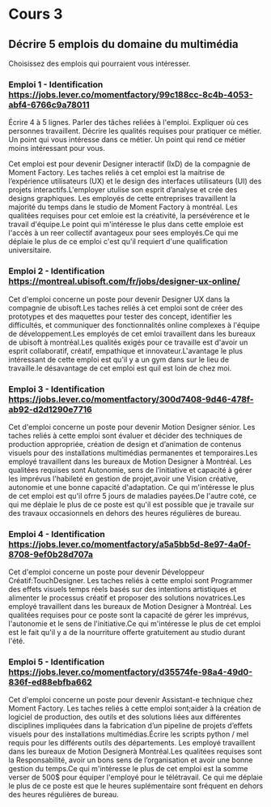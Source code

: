 # Cours 3
## Décrire 5 emplois du domaine du multimédia
Choisissez des emplois qui pourraient vous intéresser. 

### Emploi 1 - Identification https://jobs.lever.co/momentfactory/99c188cc-8c4b-4053-abf4-6766c9a78011
Écrire 4 à 5 lignes. Parler des tâches reliées à l'emploi. Expliquer où ces personnes travaillent. Décrire les qualités requises pour pratiquer ce métier. Un point qui vous intéresse dans ce métier. Un point qui rend ce métier moins intéressant pour vous.  

Cet emploi est pour devenir Designer interactif (IxD) de la compagnie de Moment Factory. Les taches reliés à cet emploi est la maitrise de l’expérience utilisateurs (UX) et le design des interfaces utilisateurs (UI) des projets interactifs.L'employer utulise son esprit d’analyse et crée des designs graphiques.  Les employés de cette entreprises travaillent la majorité du temps dans le studio de Moment Factory à montréal. Les qualitées requises pour cet emloie est la créativité, la persévérence et le travail d'équipe.Le point qui m'intéresse le plus dans cette emploie est l'accès à un reer collectif avantageux pour sees employés.Ce qui me déplaie le plus de ce emploi c'est qu'il requiert d'une qualification universitaire.

### Emploi 2 - Identification https://montreal.ubisoft.com/fr/jobs/designer-ux-online/

Cet d'emploi concerne un poste pour devenir Designer UX dans la compagnie de ubisoft.Les taches reliés à cet emploi sont de créer des prototypes et des maquettes pour tester des concept, identifier les difficultés, et communiquer des fonctionnalités online complexes à l'équipe de développement.Les employés de cet emloi travaillent dans les bureaux de ubisoft à montréal.Les qualités exigés pour ce travaille est d'avoir un esprit collaboratif, créatif, empathique et innovateur.L'avantage le plus intéressant de cette emploi est qu'il y a un gym dans sur le lieu de travaille.le désavantage de cet emploi est quil est loin de chez moi. 

### Emploi 3 - Identification https://jobs.lever.co/momentfactory/300d7408-9d46-478f-ab92-d2d1290e7716

Cet d'emploi concerne un poste pour devenir Motion Designer sénior. Les taches reliés à cette emploi sont évaluer et décider des techniques de production appropriée, création de design et d’animation de contenus visuels pour des installations multimédias permanentes et temporaires.Les employé travaillent dans les bureaux de Motion Designer à Montréal. Les qualitées requises sont Autonomie, sens de l’initiative et capacité à gérer les imprévus l'habileté en gestion de projet,avoir une Vision créative, autonomie et une bonne capacité d'adaptation. Ce qui m'intéresse le plus de cet emploi est qu'il ofrre 5 jours de maladies payées.De l'autre coté, ce qui me déplaie le plus de ce poste est qu'il est possible que je travaile sur des travaux occasionnels en dehors des heures régulières de bureau.

### Emploi 4 - Identification https://jobs.lever.co/momentfactory/a5a5bb5d-8e97-4a0f-8708-9ef0b28d707a

Cet d'emploi concerne un poste pour devenir Développeur Créatif:TouchDesigner. Les taches reliés à cette emploi sont Programmer des effets visuels temps réels basés sur des intentions artistiques et alimenter le processus créatif et proposer des solutions novatrices.Les employé travaillent dans les bureaux de Motion Designer à Montréal. Les qualitées requises pour ce poste sont la capacité de gérer les imprévus, l'autonomie et le sens de l'initiative.Ce qui m'intéresse le plus de cet emploi est le fait qu'il y a de la  nourriture offerte gratuitement au studio durant l'été.
### Emploi 5 - Identification https://jobs.lever.co/momentfactory/d35574fe-98a4-49d0-836f-ed88ebfba662

Cet d'emploi concerne un poste pour devenir Assistant-e technique chez Moment Factory. Les taches reliés à cette emploi sont;aider à la création de logiciel de production, des outils et des solutions liées aux différentes disciplines impliquées dans la fabrication d’un pipeline de projets d’effets visuels pour des installations multimédias.Écrire les scripts python / mel requis pour les différents outils des départements. Les employé travaillent dans les bureaux de Motion Designerà Montréal.Les qualitées requises sont la Responsabilité, avoir un bons sens de l’organisation et avoir une bonne gestion du temps.Ce qui m'intéresse le plus de cet emploi est la somme verser de 500$ pour équiper
l'employé pour le télétravail. Ce qui me déplaie le plus de ce poste est que le heures suplémentaire sont fréquent en dehors des heures régulières de bureau.
